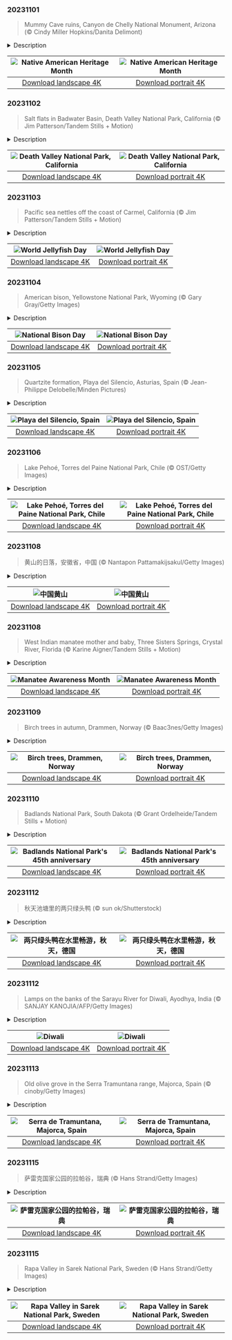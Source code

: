 

### 20231101

> Mummy Cave ruins, Canyon de Chelly National Monument, Arizona (© Cindy Miller Hopkins/Danita Delimont)

<details>
<summary>Description</summary>

> November is National Native American Heritage Month, a commemoration that invites us to delve into Native peoples' traditions, languages, and art forms. There are millions of Native Americans across the US, with hundreds of tribes and groups, each with their own culture. In Arizona, Canyon de Chelly National Monument preserves the ruins of Indigenous tribes that have lived here over the past 5,000 years, including Ancestral Puebloans, who built the ancient village in our homepage image, and the Navajo, who arrived here around 1700. Carved by the relentless forces of nature, the canyon is owned by the Navajo people who manage it in cooperation with the National Park Service. Some Navajo families still live here, keeping traditions alive in one of North America's longest continuously inhabited landscapes.
> 
> 
> 
> 

</details>

| ![Native American Heritage Month](https://cn.bing.com/th?id=OHR.MummyCaveRuins_EN-US0871963100_UHD.jpg&pid=hp&w=400&h=224&rs=1&c=4) | ![Native American Heritage Month](https://cn.bing.com/th?id=OHR.MummyCaveRuins_EN-US0871963100_1080x1920.jpg&pid=hp&w=155&h=315&rs=1&c=4) |
|:---------:|:---------:|
| [Download landscape 4K](https://cn.bing.com/th?id=OHR.MummyCaveRuins_EN-US0871963100_UHD.jpg) | [Download portrait 4K](https://cn.bing.com/th?id=OHR.MummyCaveRuins_EN-US0871963100_1080x1920.jpg) |

### 20231102

> Salt flats in Badwater Basin, Death Valley National Park, California (© Jim Patterson/Tandem Stills + Motion)

<details>
<summary>Description</summary>

> Stretching for miles below the desert sun, the salt flats of Badwater Basin shine in Death Valley National Park, California. This sweltering spot is the lowest point of elevation in North America, 282 feet below sea level. In this otherworldly landscape, the hardened mineral surface glistens like a mirror as the scorching heat dances upon it, creating rippling waves in the air. Composed of sodium chloride, borax, and other minerals, the flats' brittle crust conceals a treacherous mud layer beneath. For those who venture beyond the flats and up a mountainside, Dante's View reveals a panoramic view of Badwater Basin from a height of nearly 5,500 feet. With its surreal landscapes, Death Valley National Park serves up unique beauty in the harshest of conditions.
> 
> 
> 
> 

</details>

| ![Death Valley National Park, California](https://cn.bing.com/th?id=OHR.DeathValleySalt_EN-US1068737086_UHD.jpg&pid=hp&w=400&h=224&rs=1&c=4) | ![Death Valley National Park, California](https://cn.bing.com/th?id=OHR.DeathValleySalt_EN-US1068737086_1080x1920.jpg&pid=hp&w=155&h=315&rs=1&c=4) |
|:---------:|:---------:|
| [Download landscape 4K](https://cn.bing.com/th?id=OHR.DeathValleySalt_EN-US1068737086_UHD.jpg) | [Download portrait 4K](https://cn.bing.com/th?id=OHR.DeathValleySalt_EN-US1068737086_1080x1920.jpg) |

### 20231103

> Pacific sea nettles off the coast of Carmel, California (© Jim Patterson/Tandem Stills + Motion)

<details>
<summary>Description</summary>

> Drifting along our shores and into our calendar, it's World Jellyfish Day! Jellyfish can be found in all the world's oceans, in all shapes and sizes. There are about 2,000 species, all lacking hearts, bones, and brains. Pacific sea nettle jellyfish, seen here, have vibrant golden-brown coloring and long tentacles and inhabit the coastal waters of California and Oregon. Moon jellyfish are pale with short tentacles, and, in an appropriate twist, went into orbit aboard the space shuttle Columbia in 1991, to help scientists study their unique biology. Jellyfish play a vital role in the ocean's food chain, as the main food source for many animals, including sea turtles. Their numbers are impacted by climate change, marine pollution, and overfishing, and in turn have reverberating effects on sea life around them.
> 
> 
> 
> 

</details>

| ![World Jellyfish Day](https://cn.bing.com/th?id=OHR.SeaNettles_EN-US6654060294_UHD.jpg&pid=hp&w=400&h=224&rs=1&c=4) | ![World Jellyfish Day](https://cn.bing.com/th?id=OHR.SeaNettles_EN-US6654060294_1080x1920.jpg&pid=hp&w=155&h=315&rs=1&c=4) |
|:---------:|:---------:|
| [Download landscape 4K](https://cn.bing.com/th?id=OHR.SeaNettles_EN-US6654060294_UHD.jpg) | [Download portrait 4K](https://cn.bing.com/th?id=OHR.SeaNettles_EN-US6654060294_1080x1920.jpg) |

### 20231104

> American bison, Yellowstone National Park, Wyoming (© Gary Gray/Getty Images)

<details>
<summary>Description</summary>

> When temperatures plunge, the American bison couldn't care less. These burly mammals are ready for snow with their shaggy coats and massive bodies weighing up to 2,000 pounds. Our homepage bison are pictured in Yellowstone National Park in Wyoming, home to one of the largest and oldest herds in the country. Bison have roamed here since prehistoric times.
> 
> Wildlife conservationists, Native American tribes, and ranchers have campaigned to establish National Bison Day a federally recognized holiday on the first Saturday in November. In 2016, President Barack Obama signed a law making the American bison as the national mammal of the United States. The US has come a long way in the protection of this grand animal, which was on the verge of extinction just over a century ago. The establishment of the American Bison Society in 1905, of which President Theodore Roosevelt was a founder, helped spearhead conservation efforts and bring these giants back from the brink.
> 
> 

</details>

| ![National Bison Day](https://cn.bing.com/th?id=OHR.BisonSnow_EN-US6764351912_UHD.jpg&pid=hp&w=400&h=224&rs=1&c=4) | ![National Bison Day](https://cn.bing.com/th?id=OHR.BisonSnow_EN-US6764351912_1080x1920.jpg&pid=hp&w=155&h=315&rs=1&c=4) |
|:---------:|:---------:|
| [Download landscape 4K](https://cn.bing.com/th?id=OHR.BisonSnow_EN-US6764351912_UHD.jpg) | [Download portrait 4K](https://cn.bing.com/th?id=OHR.BisonSnow_EN-US6764351912_1080x1920.jpg) |

### 20231105

> Quartzite formation, Playa del Silencio, Asturias, Spain (© Jean-Philippe Delobelle/Minden Pictures)

<details>
<summary>Description</summary>

> Spain's Asturias region, known for its greenery, artistic legacy, and excellent food, has many hidden gems. Our homepage image shows Playa del Silencio, or Beach of Silence, a shell-shaped cove with a natural rock amphitheater. Far away from urban areas and noisy crowds, the beach enjoys a sense of isolation and solitude. Rugged cliffs surround golden sands perfect for soaking up its peaceful vibes, while nearby caves and water activities provide exciting adventures for those who crave them.
> 
> The rocky shoreline seen here is made of quartzite, formed over millions of years. This spectacular display was created when quartz grains gradually replaced the original rock while maintaining its texture. With their intricate patterns and colors, some of these rocks resemble ancient wood.
> 
> 

</details>

| ![Playa del Silencio, Spain](https://cn.bing.com/th?id=OHR.SilencioSpain_EN-US6874925537_UHD.jpg&pid=hp&w=400&h=224&rs=1&c=4) | ![Playa del Silencio, Spain](https://cn.bing.com/th?id=OHR.SilencioSpain_EN-US6874925537_1080x1920.jpg&pid=hp&w=155&h=315&rs=1&c=4) |
|:---------:|:---------:|
| [Download landscape 4K](https://cn.bing.com/th?id=OHR.SilencioSpain_EN-US6874925537_UHD.jpg) | [Download portrait 4K](https://cn.bing.com/th?id=OHR.SilencioSpain_EN-US6874925537_1080x1920.jpg) |

### 20231106

> Lake Pehoé, Torres del Paine National Park, Chile (© OST/Getty Images)

<details>
<summary>Description</summary>

> Turquoise waters surrounded by jagged peaks and lush forests—that's Lake Pehoé for you. Nestled in Torres del Paine National Park, Chile, this glacial lake reflects the towering peaks of the Cuernos del Paine, pictured here bathed in the sun's rays. The lake gets its color from finely ground rock particles and minerals, known as glacial flour, suspended in the water. The word 'paine,' pronounced pie-neh, in the park’s name is believed to have its roots in a Tehuelche word meaning 'blue' while 'torres' means towers. The park is named after three striking granite peaks that reach up to 8,200 feet above sea level but boasts many other spectacular mountains. At 700 square miles, Torres del Paine is a UNESCO Biosphere Reserve with a huge amount to offer visitors, from hiking and kayaking to stargazing. So, pack your sense of adventure and head south to beat the blues.
> 
> 
> 
> 

</details>

| ![Lake Pehoé, Torres del Paine National Park, Chile](https://cn.bing.com/th?id=OHR.LagoPehoe_EN-US6983781896_UHD.jpg&pid=hp&w=400&h=224&rs=1&c=4) | ![Lake Pehoé, Torres del Paine National Park, Chile](https://cn.bing.com/th?id=OHR.LagoPehoe_EN-US6983781896_1080x1920.jpg&pid=hp&w=155&h=315&rs=1&c=4) |
|:---------:|:---------:|
| [Download landscape 4K](https://cn.bing.com/th?id=OHR.LagoPehoe_EN-US6983781896_UHD.jpg) | [Download portrait 4K](https://cn.bing.com/th?id=OHR.LagoPehoe_EN-US6983781896_1080x1920.jpg) |

### 20231108

> 黄山的日落，安徽省，中国 (© Nantapon Pattamakijsakul/Getty Images)

<details>
<summary>Description</summary>

> 立冬是中国二十四节气中的第十九个节气。 这也是冬天的开始。在南方，初冬时节一般都不是很冷。随着时间的推移，冬至后冷空气频繁南下，气温逐渐下降。入冬后，北方大部分地区将出现雨雪降温天气。华北部分地区此时常下初雪。
> 
> 今天给大家带来的是冬天的黄山。雪后的黄山银装素裹，美丽极了。游客可以欣赏到“玉宇琼塔”、“水晶宫”等美景，这是其他季节难以想象的。此外，黄山的温泉也非常有名，游客可以在这里享受温暖的温泉浴，在寒冷的冬天放松身心。
> 
> 

</details>

| ![中国黄山](https://cn.bing.com/th?id=OHR.LiDong2023_ZH-CN7689731997_UHD.jpg&pid=hp&w=400&h=224&rs=1&c=4) | ![中国黄山](https://cn.bing.com/th?id=OHR.LiDong2023_ZH-CN7689731997_1080x1920.jpg&pid=hp&w=155&h=315&rs=1&c=4) |
|:---------:|:---------:|
| [Download landscape 4K](https://cn.bing.com/th?id=OHR.LiDong2023_ZH-CN7689731997_UHD.jpg) | [Download portrait 4K](https://cn.bing.com/th?id=OHR.LiDong2023_ZH-CN7689731997_1080x1920.jpg) |

### 20231108

> West Indian manatee mother and baby, Three Sisters Springs, Crystal River, Florida (© Karine Aigner/Tandem Stills + Motion)

<details>
<summary>Description</summary>

> Today we're celebrating the lovely manatee! These marvelous marine mammals have a fascinating history that spans millions of years. They are related to elephants and their ancestors can be traced back to the Eocene era (about 56 to 33.9 million years ago), making them one of the oldest mammals on Earth. These slow-moving herbivores have, over time, adapted to life in warm, coastal waters.
> 
> These sleepy creatures are friendly towards humans but boat collisions and habitat loss are among their biggest threats. Our homepage manatees are pictured in Three Sisters Springs, in Florida's Crystal River, where hundreds of manatees arrive to spend the winter months in warmer waters. If you visit the area and come across a West Indian manatee, we encourage you to take a moment to appreciate them, but from a distance.
> 
> 

</details>

| ![Manatee Awareness Month](https://cn.bing.com/th?id=OHR.ManateeMama_EN-US7376333243_UHD.jpg&pid=hp&w=400&h=224&rs=1&c=4) | ![Manatee Awareness Month](https://cn.bing.com/th?id=OHR.ManateeMama_EN-US7376333243_1080x1920.jpg&pid=hp&w=155&h=315&rs=1&c=4) |
|:---------:|:---------:|
| [Download landscape 4K](https://cn.bing.com/th?id=OHR.ManateeMama_EN-US7376333243_UHD.jpg) | [Download portrait 4K](https://cn.bing.com/th?id=OHR.ManateeMama_EN-US7376333243_1080x1920.jpg) |

### 20231109

> Birch trees in autumn, Drammen, Norway (© Baac3nes/Getty Images)

<details>
<summary>Description</summary>

> Surrounded by forests and embraced by fjords, the Norwegian port city of Drammen is a haven for outdoor enthusiasts. Birch trees flourish at high altitudes, making them a natural fit for the mountainous region. When autumn arrives, their leaves transform into a mosaic of gold and crimson, in stark contrast to their pale, slender trunks. Long associated with new beginnings and renewal, birch trees don't just look good, they provide a home and sustenance for wildlife, and can be used for firewood and in construction.
> 
> 
> 
> 

</details>

| ![Birch trees, Drammen, Norway](https://cn.bing.com/th?id=OHR.NorwayBirch_EN-US7497125692_UHD.jpg&pid=hp&w=400&h=224&rs=1&c=4) | ![Birch trees, Drammen, Norway](https://cn.bing.com/th?id=OHR.NorwayBirch_EN-US7497125692_1080x1920.jpg&pid=hp&w=155&h=315&rs=1&c=4) |
|:---------:|:---------:|
| [Download landscape 4K](https://cn.bing.com/th?id=OHR.NorwayBirch_EN-US7497125692_UHD.jpg) | [Download portrait 4K](https://cn.bing.com/th?id=OHR.NorwayBirch_EN-US7497125692_1080x1920.jpg) |

### 20231110

> Badlands National Park, South Dakota (© Grant Ordelheide/Tandem Stills + Motion)

<details>
<summary>Description</summary>

> The strange stripes in our homepage image reveal tiers of fossil beds in Badlands National Park in South Dakota. Beneath the multicolored surface lies the land's history, including the remains of ancient horses, camels, tigers, and rhinos. The barren landscape, dotted with pinnacles and prairies, was formed by two geological processes: deposition, where the layered rocks were gradually stacked up on top of each other by inland seas, winds, and rivers over millions of years, and erosion, which began about 500,000 years ago. The Red Shirt Table, at 3,340 feet, is the highest point in the park, which was established on this day in 1978. It protects 379 square miles of rocky buttes, pinnacles, and prairies. This inhospitable terrain was called 'Mako Sica,' or 'land bad' by the Oglala Lakota people, who have lived here for hundreds of years. Still thirsty for knowledge? Visit the national park's museum collection. There are over 360,000 objects that have a lot more to reveal!
> 
> 
> 
> 

</details>

| ![Badlands National Park's 45th anniversary](https://cn.bing.com/th?id=OHR.BadlandsSunrise_EN-US7576048436_UHD.jpg&pid=hp&w=400&h=224&rs=1&c=4) | ![Badlands National Park's 45th anniversary](https://cn.bing.com/th?id=OHR.BadlandsSunrise_EN-US7576048436_1080x1920.jpg&pid=hp&w=155&h=315&rs=1&c=4) |
|:---------:|:---------:|
| [Download landscape 4K](https://cn.bing.com/th?id=OHR.BadlandsSunrise_EN-US7576048436_UHD.jpg) | [Download portrait 4K](https://cn.bing.com/th?id=OHR.BadlandsSunrise_EN-US7576048436_1080x1920.jpg) |

### 20231112

> 秋天池塘里的两只绿头鸭 (© sun ok/Shutterstock)

<details>
<summary>Description</summary>

> 绿头鸭，又名野鸭，是世界上分布最广的鸭科动物之一。你知道在20世纪以前，绿头鸭在德国曾被称为三月鸭吗？绿头鸭有着醒目的羽毛，很容易辨认。雄性绿头鸭，被称为公鸭，以其彩色的翅膀和绿色的头部而闻名，而母鸭的颜色则是不起眼的棕色。绿头鸭以植物、昆虫和小鱼为食，并且具有很强的适应性。无论是在城市公园，还是湖泊和河流中，你都能见到它们的身影。而正是这种适应性以及色彩斑斓的羽毛，使得绿头鸭成为一种令人瞩目的鸟类。
> 
> 自古以来，鸟类的形象就存在于人类文化的民间传说和神话中。最著名的例子是神话中的凤凰，它最早出现在古埃及，被视为重生的象征。在俄罗斯神话中有火鸟，在希腊神话有鹰身女妖“哈比”。在德国民间传说中也有许多神话生物，它们或为鸟，或为鸟类与其他动物组成的神兽。一个具体的例子是Elwetritsch，这是一种主要出现在德国西南部文化中的鸟类形象。
> 
> 

</details>

| ![两只绿头鸭在水里畅游，秋天，德国](https://cn.bing.com/th?id=OHR.MallarDucks_ZH-CN7422818269_UHD.jpg&pid=hp&w=400&h=224&rs=1&c=4) | ![两只绿头鸭在水里畅游，秋天，德国](https://cn.bing.com/th?id=OHR.MallarDucks_ZH-CN7422818269_1080x1920.jpg&pid=hp&w=155&h=315&rs=1&c=4) |
|:---------:|:---------:|
| [Download landscape 4K](https://cn.bing.com/th?id=OHR.MallarDucks_ZH-CN7422818269_UHD.jpg) | [Download portrait 4K](https://cn.bing.com/th?id=OHR.MallarDucks_ZH-CN7422818269_1080x1920.jpg) |

### 20231112

> Lamps on the banks of the Sarayu River for Diwali, Ayodhya, India (© SANJAY KANOJIA/AFP/Getty Images)

<details>
<summary>Description</summary>

> Diwali, the five-day festival of lights, holds significance in Hinduism, Jainism, and Sikhism. It is celebrated widely both in India, and in countries across the world with an Indian diaspora. The name 'Diwali' comes from the Sanskrit term 'Dipavali,' which means 'row of lights,' and the heart of the festival lies in the oil lamps, or 'diyas,' which illuminate homes and public spaces. They create a dazzling spectacle symbolizing the triumph of knowledge over ignorance and good over evil. The city of Ayodhya in Uttar Pradesh, India, pictured in today's image, hosts one of the world's largest displays of oil lamps. Hundreds of thousands of diyas are lit on the banks of the Sarayu River during Diwali.
> 
> 
> 
> 

</details>

| ![Diwali](https://cn.bing.com/th?id=OHR.DiwaliAyodhya_EN-US7782727326_UHD.jpg&pid=hp&w=400&h=224&rs=1&c=4) | ![Diwali](https://cn.bing.com/th?id=OHR.DiwaliAyodhya_EN-US7782727326_1080x1920.jpg&pid=hp&w=155&h=315&rs=1&c=4) |
|:---------:|:---------:|
| [Download landscape 4K](https://cn.bing.com/th?id=OHR.DiwaliAyodhya_EN-US7782727326_UHD.jpg) | [Download portrait 4K](https://cn.bing.com/th?id=OHR.DiwaliAyodhya_EN-US7782727326_1080x1920.jpg) |

### 20231113

> Old olive grove in the Serra Tramuntana range, Majorca, Spain (© cinoby/Getty Images)

<details>
<summary>Description</summary>

> They've been growing olives on the Spanish island of Majorca in the western Mediterranean for more than 2,000 years. Early settlers, the Phoenicians and Greeks, introduced the first olive trees but the groves in the Serra de Tramuntana range expanded during Spain's Islamic era, between 709 and 1492. Olive oil became a crucial ingredient in culinary traditions on Majorca, the largest of the Balearic Islands. One ancient tree on the island, Can Det, is estimated to be more than 1,100 years old, and is still producing olives.
> 
> In 2011, the Serra de Tramuntana was established as a UNESCO World Heritage Site. Today, tourists from all over the world visit the archipelago to taste history and the 'liquid gold.'
> 
> 

</details>

| ![Serra de Tramuntana, Majorca, Spain](https://cn.bing.com/th?id=OHR.OliveOrchard_EN-US7903927729_UHD.jpg&pid=hp&w=400&h=224&rs=1&c=4) | ![Serra de Tramuntana, Majorca, Spain](https://cn.bing.com/th?id=OHR.OliveOrchard_EN-US7903927729_1080x1920.jpg&pid=hp&w=155&h=315&rs=1&c=4) |
|:---------:|:---------:|
| [Download landscape 4K](https://cn.bing.com/th?id=OHR.OliveOrchard_EN-US7903927729_UHD.jpg) | [Download portrait 4K](https://cn.bing.com/th?id=OHR.OliveOrchard_EN-US7903927729_1080x1920.jpg) |

### 20231115

> 萨雷克国家公园的拉帕谷，瑞典 (© Hans Strand/Getty Images)

<details>
<summary>Description</summary>

> 拉帕谷坐落在瑞典萨雷克国家公园内，这里既有河流穿过郁郁葱葱的草地，也有高耸的山峰直插云霄。在瑞典北部的这个国家公园里，麋鹿可以自由地驰骋，金雕在空中翱翔，踪迹难寻的北极狐在雪地上留下了痕迹。瑞典拥有众多的国家公园，从阿比斯库国家公园的美景到萨勒克国家公园的陡峭山峰，每个国家公园都是一个奇迹。萨米人自古以来就以这片高山地区以及挪威、芬兰和俄罗斯的部分地区为家，他们的文化遗产与荒野交织在一起。他们以狩猎、放牧和打渔为生，不过最出名的可能还是他们放牧驯鹿的习俗。
> 
> 
> 
> 

</details>

| ![萨雷克国家公园的拉帕谷，瑞典](https://cn.bing.com/th?id=OHR.SarekSweden_ZH-CN9728518595_UHD.jpg&pid=hp&w=400&h=224&rs=1&c=4) | ![萨雷克国家公园的拉帕谷，瑞典](https://cn.bing.com/th?id=OHR.SarekSweden_ZH-CN9728518595_1080x1920.jpg&pid=hp&w=155&h=315&rs=1&c=4) |
|:---------:|:---------:|
| [Download landscape 4K](https://cn.bing.com/th?id=OHR.SarekSweden_ZH-CN9728518595_UHD.jpg) | [Download portrait 4K](https://cn.bing.com/th?id=OHR.SarekSweden_ZH-CN9728518595_1080x1920.jpg) |

### 20231115

> Rapa Valley in Sarek National Park, Sweden (© Hans Strand/Getty Images)

<details>
<summary>Description</summary>

> Rapa Valley runs through Sarek National Park in northern Sweden, where rivers cut into lush meadows and towering peaks reach towards the sky. In this national park, covering about 760 square miles of pristine wilderness, elk roam freely, golden eagles soar overhead, and the elusive arctic fox leaves traces of its presence in the snow. From the beauty of Abisko to the rugged peaks of Sarek, Sweden's many national parks boast a range of landscapes from glaciers to lush green forests and sandy beaches. The Sámi people have called this alpine region home since ancient times, and their cultural heritage is intertwined with the landscape. They fish the coasts, and perhaps most famously, herd reindeer.
> 
> 
> 
> 

</details>

| ![Rapa Valley in Sarek National Park, Sweden](https://cn.bing.com/th?id=OHR.SarekSweden_EN-US8292531624_UHD.jpg&pid=hp&w=400&h=224&rs=1&c=4) | ![Rapa Valley in Sarek National Park, Sweden](https://cn.bing.com/th?id=OHR.SarekSweden_EN-US8292531624_1080x1920.jpg&pid=hp&w=155&h=315&rs=1&c=4) |
|:---------:|:---------:|
| [Download landscape 4K](https://cn.bing.com/th?id=OHR.SarekSweden_EN-US8292531624_UHD.jpg) | [Download portrait 4K](https://cn.bing.com/th?id=OHR.SarekSweden_EN-US8292531624_1080x1920.jpg) |